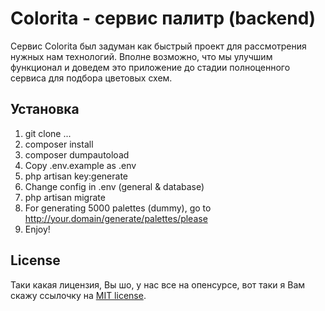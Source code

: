 # Colorita - сервис палитр (backend)

Сервис Colorita был задуман как быстрый проект для рассмотрения нужных нам технологий. Вполне возможно, что мы улучшим функционал и доведем это приложение до стадии полноценного сервиса для подбора цветовых схем. 

## Установка

1. git clone ... 
2. composer install
3. composer dumpautoload
4. Copy .env.example as .env 
5. php artisan key:generate
6. Change config in .env (general & database)
7. php artisan migrate
8. For generating 5000 palettes (dummy), go to http://your.domain/generate/palettes/please
9. Enjoy!

## License

Таки какая лицензия, Вы шо, у нас все на опенсурсе, вот таки я Вам скажу ссылочку на [MIT license](https://opensource.org/licenses/MIT).
